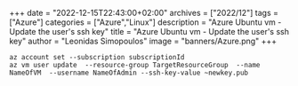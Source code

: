 +++
date = "2022-12-15T22:43:00+02:00"
archives = ["2022/12"]
tags = ["Azure"]
categories = ["Azure","Linux"]
description = "Azure Ubuntu vm - Update the user's ssh key"
title = "Azure Ubuntu vm - Update the user's ssh key"
author = "Leonidas Simopoulos"
image = "banners/Azure.png"
+++



```
az account set --subscription subscriptionId
az vm user update  --resource-group TargetResourceGroup  --name NameOfVM  --username NameOfAdmin --ssh-key-value ~newkey.pub

```

